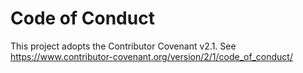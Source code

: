 # Code of Conduct

This project adopts the Contributor Covenant v2.1.
See https://www.contributor-covenant.org/version/2/1/code_of_conduct/

